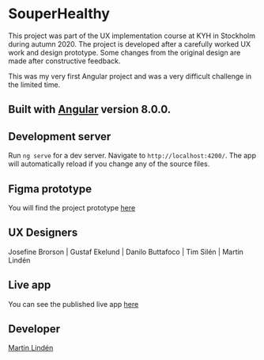 # SouperHealthy

This project was part of the UX implementation course at KYH in Stockholm during autumn 2020. The project is developed after a carefully worked UX work and design prototype. Some changes from the original design are made after constructive feedback.

This was my very first Angular project and was a very difficult challenge in the limited time.

## Built with [Angular](https://github.com/angular/angular-cli) version 8.0.0.

## Development server

Run `ng serve` for a dev server. Navigate to `http://localhost:4200/`. The app will automatically reload if you change any of the source files.

## Figma prototype

You will find the project prototype [here](https://www.figma.com/file/fnJMttumMt8u1YKbhGxVOD/Souper-Healthy?node-id=0%3A1)

## UX Designers

Josefine Brorson | Gustaf Ekelund | Danilo Buttafoco | Tim Silén | Martin Lindén

## Live app

You can see the published live app [here](https://inspiring-fermi-4ceef3.netlify.app/)

## Developer

[Martin Lindén](https://github.com/martin-linden)
